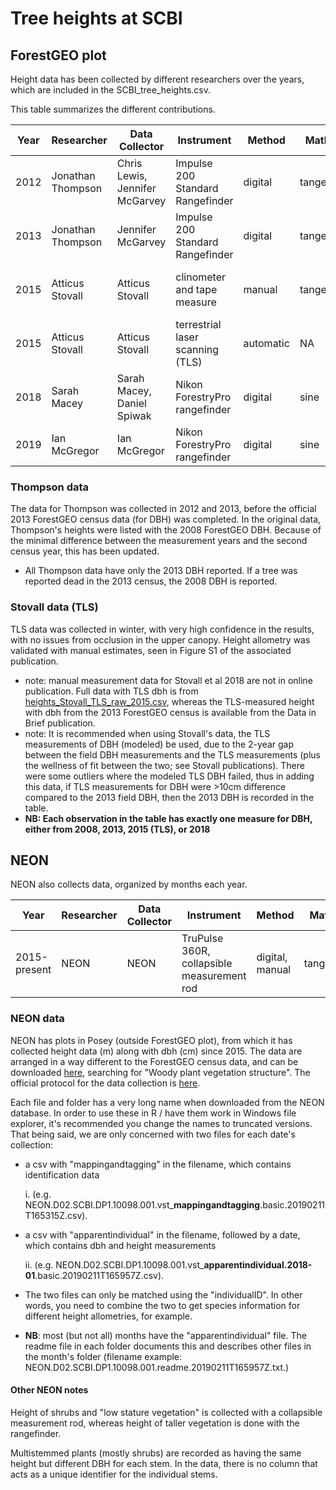 # Tree heights at SCBI

## ForestGEO plot
Height data has been collected by different researchers over the years, which are included in the SCBI_tree_heights.csv.

This table summarizes the different contributions.

|Year|Researcher|Data Collector|Instrument|Method|Math|# observations|Publication|
|---|----------|-------|-------|-----|-------|-----|--------|
|2012|Jonathan Thompson|Chris Lewis, Jennifer McGarvey|Impulse 200 Standard Rangefinder|digital|tangent|230|[Anderson-Texeira et al 2015](https://doi.org/10.1111/1365-2435.12470)
|2013|Jonathan Thompson|Jennifer McGarvey|Impulse 200 Standard Rangefinder|digital|tangent|60|[Anderson-Texeira et al 2015](https://doi.org/10.1111/1365-2435.12470)
|2015|Atticus Stovall|Atticus Stovall|clinometer and tape measure|manual|tangent|48|[Stovall et al 2018, For. Ecology & Man.](https://doi.org/10.1016/j.foreco.2018.06.004)
|2015|Atticus Stovall|Atticus Stovall|terrestrial laser scanning (TLS)|automatic|NA|329|[Stovall et al 2018 Data in Brief](https://doi.org/10.1016/j.dib.2018.06.046)
|2018|Sarah Macey|Sarah Macey, Daniel Spiwak |Nikon ForestryPro rangefinder|digital|sine|18
|2019|Ian McGregor|Ian McGregor|Nikon ForestryPro rangefinder|digital|sine|40

### Thompson data
The data for Thompson was collected in 2012 and 2013, before the official 2013 ForestGEO census data (for DBH) was completed. In the original data, Thompson's heights were listed with the 2008 ForestGEO DBH. Because of the minimal difference between the measurement years and the second census year, this has been updated. 
- All Thompson data have only the 2013 DBH reported. If a tree was reported dead in the 2013 census, the 2008 DBH is reported. 

### Stovall data (TLS)
TLS data was collected in winter, with very high confidence in the results, with no issues from occlusion in the upper canopy. Height allometry was validated with manual estimates, seen in Figure S1 of the associated publication.
- note: manual measurement data for Stovall et al 2018 are not in online publication. Full data with TLS dbh is from [heights_Stovall_TLS_raw_2015.csv](https://github.com/SCBI-ForestGEO/SCBI-ForestGEO-Data/tree/master/tree_dimensions/tree_heights/raw_data), whereas the TLS-measured height with dbh from the 2013 ForestGEO census is available from the Data in Brief publication.
- note: It is recommended when using Stovall's data, the TLS measurements of DBH (modeled) be used, due to the 2-year gap between the field DBH measurements and the TLS measurements (plus the wellness of fit between the two; see Stovall publications). There were some outliers where the modeled TLS DBH failed, thus in adding this data, if TLS measurements for DBH were >10cm difference compared to the 2013 field DBH, then the 2013 DBH is recorded in the table.
- **NB: Each observation in the table has exactly one measure for DBH, either from 2008, 2013, 2015 (TLS), or 2018**

## NEON
NEON also collects data, organized by months each year.

|Year|Researcher|Data Collector|Instrument|Method|Math|# observations|Publication|
|---|----------|-------|-------|-----|-------|-----|--------|
|2015-present|NEON|NEON|TruPulse 360R, collapsible measurement rod|digital, manual|tangent|6500 (to end 2018)|


### NEON data
NEON has plots in Posey (outside ForestGEO plot), from which it has collected height data (m) along with dbh (cm) since 2015. The data are arranged in a way different to the ForestGEO census data, and can be downloaded [here](https://data.neonscience.org/static/browse.html), searching for "Woody plant vegetation structure". The official protocol for the data collection is [here](https://data.neonscience.org/data-product-view?dpCode=DP1.10098.001).

Each file and folder has a very long name when downloaded from the NEON database. In order to use these in R / have them work in Windows file explorer, it's recommended you change the names to truncated versions. That being said, we are only concerned with two files for each date's collection:
- a csv with "mappingandtagging" in the filename, which contains identification data 
    
    i. (e.g. NEON.D02.SCBI.DP1.10098.001.vst_**mappingandtagging**.basic.20190211T165315Z.csv).
- a csv with "apparentindividual" in the filename, followed by a date, which contains dbh and height measurements

    ii. (e.g. NEON.D02.SCBI.DP1.10098.001.vst_**apparentindividual.2018-01**.basic.20190211T165957Z.csv).
- The two files can only be matched using the "individualID". In other words, you need to combine the two to get species information for different height allometries, for example.
- **NB**: most (but not all) months have the "apparentindividual" file. The readme file in each folder documents this and describes other files in the month's folder (filename example: NEON.D02.SCBI.DP1.10098.001.readme.20190211T165957Z.txt.)

#### Other NEON notes
Height of shrubs and "low stature vegetation" is collected with a collapsible measurement rod, whereas height of taller vegetation is done with the rangefinder.

Multistemmed plants (mostly shrubs) are recorded as having the same height but different DBH for each stem. In the data, there is no column that acts as a unique identifier for the individual stems.
